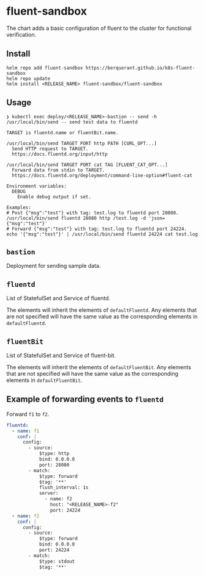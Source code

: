 # fluent-sandbox

The chart adds a basic configuration of fluent to the cluster for functional verification.

## Install

``` shell
helm repo add fluent-sandbox https://berquerant.github.io/k8s-fluent-sandbox
helm repo update
helm install <RELEASE_NAME> fluent-sandbox/fluent-sandbox
```

## Usage

``` shell
❯ kubectl exec deploy/<RELEASE_NAME>-bastion -- send -h
/usr/local/bin/send -- send test data to fluentd

TARGET is fluentd.name or fluentBit.name.

/usr/local/bin/send TARGET PORT http PATH [CURL_OPT...]
  Send HTTP request to TARGET.
  https://docs.fluentd.org/input/http

/usr/local/bin/send TARGET PORT cat TAG [FLUENT_CAT_OPT...]
  Forward data from stdin to TARGET.
  https://docs.fluentd.org/deployment/command-line-option#fluent-cat

Environment variables:
  DEBUG
    Enable debug output if set.

Examples:
# Post {"msg":"test"} with tag: test.log to fluentd port 28080.
/usr/local/bin/send fluentd 28080 http /test.log -d 'json={"msg":"test"}'
# Forward {"msg":"test"} with tag: test.log to fluentd port 24224.
echo '{"msg":"test"}' | /usr/local/bin/send fluentd 24224 cat test.log
```

## `bastion`

Deployment for sending sample data.

## `fluentd`

List of StatefulSet and Service of fluentd.

The elements will inherit the elements of `defaultFluentd`.
Any elements that are not specified will have the same value as the corresponding elements in `defaultFluentd`.

## `fluentBit`

List of StatefulSet and Service of fluent-bit.

The elements will inherit the elements of `defaultFluentBit`.
Any elements that are not specified will have the same value as the corresponding elements in `defaultFluentBit`.

## Example of forwarding events to `fluentd`

Forward `f1` to `f2`.

``` yaml
fluentd:
  - name: f1
    conf: |
      config:
        - source:
            $type: http
            bind: 0.0.0.0
            port: 28080
        - match:
            $type: forward
            $tag: '**'
            flush_interval: 1s
            server:
              - name: f2
                host: "<RELEASE_NAME>-f2"
                port: 24224
  - name: f2
    conf: |
      config:
        - source:
            $type: forward
            bind: 0.0.0.0
            port: 24224
        - match:
            $type: stdout
            $tag: '**'
```

